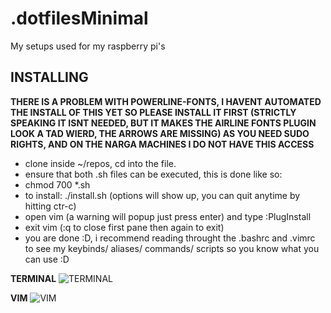 # .dotfilesMinimal
My setups used for my raspberry pi's  

## __INSTALLING__  
__THERE IS A PROBLEM WITH POWERLINE-FONTS, I HAVENT AUTOMATED THE INSTALL OF THIS YET SO PLEASE INSTALL IT FIRST (STRICTLY SPEAKING IT ISNT NEEDED, BUT IT MAKES THE AIRLINE FONTS PLUGIN LOOK A TAD WIERD, THE ARROWS ARE MISSING) AS YOU NEED SUDO RIGHTS, AND ON THE NARGA MACHINES I DO NOT HAVE THIS ACCESS__  
  
* clone inside ~/repos, cd into the file. 
* ensure that both .sh files can be executed, this is done like so:
* chmod 700 *.sh 
* to install: ./install.sh (options will show up, you can quit anytime by hitting ctr-c)
* open vim (a warning will popup just press enter) and type :PlugInstall
* exit vim (:q to close first pane then again to exit)
* you are done :D, i recommend reading throught the .bashrc and .vimrc to see my keybinds/ aliases/ commands/ scripts so you know what you can use :D
  
 __TERMINAL__
![TERMINAL](https://i.imgur.com/SQlMESF.png)
  
__VIM__
![VIM](https://i.imgur.com/UqgDLXc.png)
